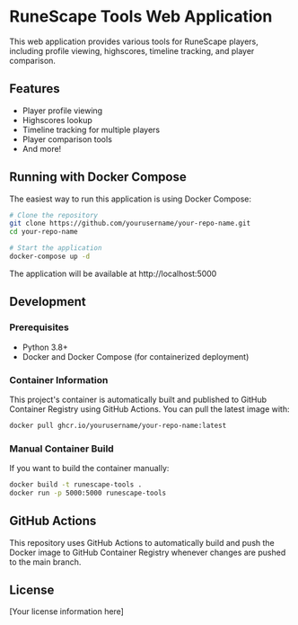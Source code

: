 # RuneScape Tools Web Application

This web application provides various tools for RuneScape players, including profile viewing, highscores, timeline tracking, and player comparison.

## Features

- Player profile viewing
- Highscores lookup
- Timeline tracking for multiple players
- Player comparison tools
- And more!

## Running with Docker Compose

The easiest way to run this application is using Docker Compose:

```bash
# Clone the repository
git clone https://github.com/yourusername/your-repo-name.git
cd your-repo-name

# Start the application
docker-compose up -d
```

The application will be available at http://localhost:5000

## Development

### Prerequisites

- Python 3.8+
- Docker and Docker Compose (for containerized deployment)

### Container Information

This project's container is automatically built and published to GitHub Container Registry using GitHub Actions. You can pull the latest image with:

```bash
docker pull ghcr.io/yourusername/your-repo-name:latest
```

### Manual Container Build

If you want to build the container manually:

```bash
docker build -t runescape-tools .
docker run -p 5000:5000 runescape-tools
```

## GitHub Actions

This repository uses GitHub Actions to automatically build and push the Docker image to GitHub Container Registry whenever changes are pushed to the main branch.

## License

[Your license information here]
